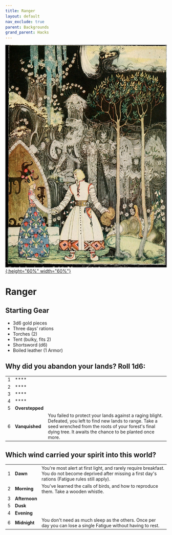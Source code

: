 ```yaml
---
title: Ranger
layout: default
nav_exclude: true
parent: Backgrounds
grand_parent: Hacks
---
```


[![Alt text](/img/backgrounds/ranger.jpg "East of the Sun and West of the Moon, illustrated by Kay Nielsen"){:height="60%" width="60%"}](/img/backgrounds/ranger.jpg)

# Ranger

## Starting Gear

- 3d6 gold pieces
- Three days’ rations
- Torches (2)
- Tent (bulky, fits 2)
- Shortsword (d6)
- Boiled leather (1 Armor)

## Why did you abandon your lands? Roll 1d6:

|      |      |      |
| ---- | ---- | ---- |
| 1    |**** |      |
| 2    |**** |      |
| 3    |**** |      |
| 4    |**** |      |
| 5    |**Overstepped** |      |
| 6    |**Vanquished**| You failed to protect your lands against a raging blight. Defeated, you left to find new lands to range. Take a seed wrenched from the roots of your forest's final dying tree. It awaits the chance to be planted once more.|     

## Which wind carried your spirit into this world?

|      |      |      |
| ---- | ---- | ---- |
| 1    |**Dawn** | You're most alert at first light, and rarely require breakfast. You do not become deprived after missing a first day's rations (Fatigue rules still apply).      |
| 2    |**Morning** | You've learned the calls of birds, and how to reproduce them. Take a wooden whistle. |
| 3    |**Afternoon** |     |
| 5    |**Dusk** |      |
| 4    |**Evening** |      |
| 6    |**Midnight** | You don't need as much sleep as the others. Once per day you can lose a single Fatigue without having to rest. |
